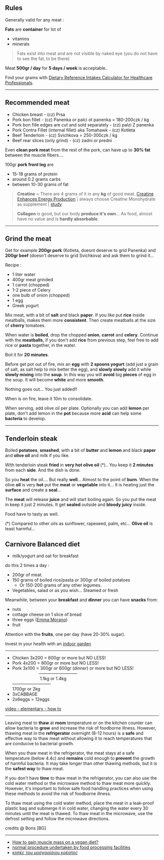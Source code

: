 ## Rules 

Generally valid for any meat :

**Fats** are **container** for lot of   

* vitamins   
* minerals  

> Fats exist into meat and are not visible by naked eye  (you do not have to see the fat, to be there)  

Meat **500gr / day** for **5 days / week** is acceptable..  

Find your grams with [Dietary Reference Intakes Calculator for Healthcare Professionals](https://www.nal.usda.gov/fnic/dri-calculator/).

----------

## Recommended meat

* Chicken breast - (cz) Prsa
* Pork bon fillet - (cz) Panenka or palci ot panenka = 180-200czk / kg
* Pork bon fille edges are cut and sold separately - (cz) palzi Z panenka
* Pork Contra Fillet (internal fillet) aka Tomahawk - (cz) Kotleta
* Beef Tenderloin - (cz) Svichkova = 250-300czk / kg
* Beef rear slices (only grind) - (cz) zadni or predni

Even **clean pork meat** from the rest of the pork, can have up to **30% fat** between the muscle fibers.... 

100gr **pork front leg** are 

* 15-18 grams of protein  
* around 0.2 grams carbs  
* between 10-30 grams of fat  

> **Creatine** = There are 4 grams of it in any **kg** of good meat.   [Creatine Enhances Energy Production](https://www.healthline.com/nutrition/creatine-for-muscle-and-strength) | always choose Creatine Monohydrate as supplement | [study](https://www.ncbi.nlm.nih.gov/pmc/articles/PMC4304302/)

> **Collagen** is good, but our body **produce it's own**... As food, almost have no value and is **hardly absorbable**.



----------

## Grind the meat

Get for example **200gr pork** (Kotleta, doesnt deserve to grid Panenka) and **200gr beef** (doesn't deserve to grid Svichkova) and ask them to grind it...


Recipe :  

* 1 liter water
* 400gr meat grinded  
* 1 carrot (chopped)
* 1-2 piece of Celery
* one bulb of onion (chopped)
* 1 egg
* Greek yogurt

Mix meat, with a bit of **salt** and black **paper**. If you like put **rice** inside meatballs, makes them more **consistent**. Then create meatballs at the size of **cherry** tomatoes. 

When water is **boiled**, drop the chopped **onion**, **carrot** and **celery**. Continue with the **meatballs**, if you don't add **rice** from previous step, feel free to add rice or **pasta** together, in the water.

Boil it for **20 minutes**.

Before get pot out of fire, mix an **egg** with **2 spoons yogurt**  (add just a grain of salt, as salt help to mix better the egg), and **slowly slowly** add it while **slowly mixing** into the **soup**. In this way you will **avoid** big **pieces** of egg in the soup. It will become **white** and more **smooth**.

Nothing goes out... You just added!!

When is on fire, leave it 10m to consolidate.

When serving, add olive oil per plate. Optionally you can add **lemon** per plate, don't add lemon in the **pot** because more **acid** can help some **bacteria** to develop.


----------

## Tenderloin steak

Boiled **potatoes**, **smashed**, with a bit of **butter** and **lemon** and black **paper** and **olive oil**  and milk if you like. 

With tenderloin steak **fried** in **very hot olive oil** (*).. You keep it **2 minutes** from each **side**. And the dish is done.

So you **heat** the oil.... But really **well**... Almost to the point of **burn**. When the olive **oil** is very **hot** put the **meat** or **vegetable** into it... It is heating just the **surface** and create a **seal**...

The **meat** will release **juice** and will start boiling again. So you put the meat in keep it just 2 minutes.
It get **sealed** outside and **bloody juicy** inside.


Food have to tasty as well.

(*) Compared to other oils as sunflower, rapeseed, palm, etc... **Olive oil** is least harmful...


## Carnivore Balanced	 diet

* milk/yogurt and oat for breakfast 


do this 2 times a day :

* 200gr of meat.
* 150 grams of boiled rice/pasta or 300gr of boiled potatoes 
	* Or 150-200 grams of any other legumes.
* Vegetables, salad or as you wish... Steamed or fresh

Meanwhile, between your **breakfast** and **dinner** you can have **snacks** from:  

* nuts  
* cottage cheese on 1 slice of bread  
* three eggs ([Emma Morano](https://www.bbc.com/news/world-europe-39610937))
* fruit

Attention with the **fruits**, one per day (have 20-30% sugar).

Invest in your health with an [indoor garden](https://clickandgrow.com/)  

----------  

* Chicken 3x200 = 600gr or more but NO LESS!
* Pork 4x200 = 800gr or more but NO LESS!
* Pork 3x100 = 300gr or 600gr (dinner) or more but NO LESS!  
&nbsp;&nbsp;&nbsp;&nbsp;&nbsp;&nbsp;&nbsp;&nbsp;&nbsp;&nbsp;&nbsp;&nbsp;&nbsp;&nbsp;&nbsp;&nbsp;&nbsp;&nbsp;&nbsp;&nbsp;&nbsp; —————————  
&nbsp;&nbsp;&nbsp;&nbsp;&nbsp;&nbsp;&nbsp;&nbsp;&nbsp;&nbsp;&nbsp;&nbsp;&nbsp;&nbsp;&nbsp;&nbsp;&nbsp;&nbsp;&nbsp;&nbsp;&nbsp;&nbsp;&nbsp;1.1kg or 1.4kg  
—————————  
1700gr or 2kg  
* 3xCABBAGE  
* 2x6eggs = 12eggs  

[video - elementary - how to](https://www.youtube.com/watch?v=BQA_RTqwV6g)  

----------  


Leaving meat to **thaw** at **room** temperature or on the kitchen counter can allow bacteria to **grow** and increase the risk of foodborne illness. However, thawing meat in the **refrigerator** overnight (8-12 hours) is a **safe** and effective way to thaw meat without allowing it to reach temperatures that are conducive to bacterial growth.  

When you thaw meat in the refrigerator, the meat stays at a safe temperature (below 4.4c) and **remains** cold enough to **prevent** the growth of harmful bacteria. It may take longer than other thawing methods, but it is the **safest way** to thaw meat.  

If you don't have **time** to thaw meat in the refrigerator, you can also use the cold water method or the microwave method to thaw meat more quickly. However, it's important to follow safe food handling practices when using these methods to avoid the risk of foodborne illness.  

To thaw meat using the cold water method, place the meat in a leak-proof plastic bag and submerge it in cold water, changing the water every 30 minutes until the meat is thawed. To thaw meat in the microwave, use the defrost setting and follow the microwave directions.  



credits @ Boris [BG]  

----------  

 
 * [How to gain muscle mass on a vegan diet?](https://markmukhin.com/texts/vegan-diet101/)
 * [normal procedure undertaken by food processing facilities](https://old.reddit.com/r/Damnthatsinteresting/comments/12fhbst/injecting_meat_if_youve_not_seen_this_before_its/)
 * [κοπές του μοσχαρίσιου κρέατος](https://www.ratpack.gr/manual/food-drink/story/25999/kathe-antras-ekei-exo-prepei-na-xerei-oles-tis-kopes-toy-mosxarisioy-kreatos)